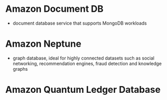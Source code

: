 # Amazon Document DB
- document database service that supports MongoDB workloads


# Amazon Neptune
- graph database, ideal for highly connected datasets such as social networking, recommendation engines, fraud detection and knowledge graphs

# Amazon Quantum Ledger Database
